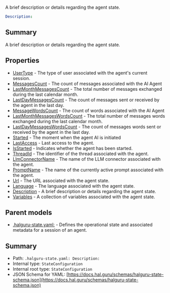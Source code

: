 <!--
title: Description
description: A brief description or details regarding the agent state.
version: 1.40.3-beta.6
generated: true
date: 2025-04-28
node: This file is generated by the command-line program: `halguru manual -c -m`
-->


A brief description or details regarding the agent state.

```yaml
Description:
```

## Summary

A brief description or details regarding the agent state.

## Properties

* [UserType]((state)-usertype.md) - The type of user associated with the agent's current session.
* [MessagesCount]((state)-messagescount-list.md) - The count of messages associated with the AI Agent
* [LastMonthMessagesCount]((state)-lastmonthmessagescount-list.md) - The total number of messages exchanged during the last calendar month.
* [LastDayMessagesCount]((state)-lastdaymessagescount-list.md) - The count of messages sent or received by the agent in the last day.
* [MessageWordsCount]((state)-messagewordscount-list.md) - The count of words associated with the AI Agent
* [LastMonthMessagesWordsCount]((state)-lastmonthmessageswordscount-list.md) - The total number of messages words exchanged during the last calendar month.
* [LastDayMessagesWordsCount]((state)-lastdaymessageswordscount-list.md) - The count of messages words sent or received by the agent in the last day.
* [Started]((state)-started-list.md) - The moment when the agent AI is initiated
* [LastAccess]((state)-lastaccess-list.md) - Last access to the agent.
* [IsStarted]((state)-isstarted-list.md) - Indicates whether the agent has been started.
* [ThreadId]((state)-threadid.md) - The identifier of the thread associated with the agent.
* [LlmConnectorName]((state)-llmconnectorname.md) - The name of the LLM connector associated with the agent.
* [PromptName]((state)-promptname.md) - The name of the currently active prompt associated with the agent.
* [Url]((state)-url.md) - The URL associated with the agent state.
* [Language]((state)-language.md) - The language associated with the agent state.
* [Description]((state)-description.md) - A brief description or details regarding the agent state.
* [Variables]((state)-variables-list.md) - A collection of variables associated with the agent state.

## Parent models

* [.halguru-state.yaml:]((state).md) - Defines the operational state and associated metadata for a session of an agent.

## Summary

* Path: `.halguru-state.yaml: Description:`
* Internal type: `StateConfiguration`
* Internal root type: `StateConfiguration`
* JSON Schema for YAML: [https://docs.hal.guru/schemas/halguru-state-schema.json](https://docs.hal.guru/schemas/halguru-state-schema.json)
